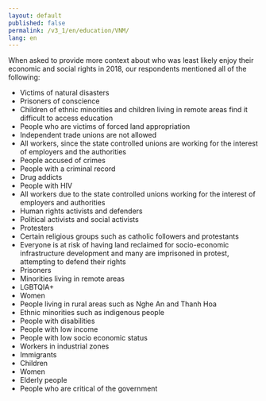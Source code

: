 ```yaml
---
layout: default
published: false
permalink: /v3_1/en/education/VNM/
lang: en
---
```


When asked to provide more context about who was least likely enjoy their economic and social rights in 2018, our respondents mentioned all of the following:
-	Victims of natural disasters
-	Prisoners of conscience 
-	Children of ethnic minorities and children living in remote areas find it difficult to access education
-	People who are victims of forced land appropriation
-	Independent trade unions are not allowed
-	All workers, since the state controlled unions are working for the interest of employers and the authorities
-	People accused of crimes
-	People with a criminal record
-	Drug addicts
-	People with HIV
-	All workers due to the state controlled unions working for the interest of employers and authorities
-	Human rights activists and defenders
-	Political activists and social activists
-	Protesters
-	Certain religious groups such as catholic followers and protestants 
-	Everyone is at risk of having land reclaimed for socio-economic infrastructure development and many are imprisoned in protest, attempting to defend their rights
-	Prisoners
-	Minorities living in remote areas
-	LGBTQIA+
-	Women
-	People living in rural areas such as Nghe An and Thanh Hoa
-	Ethnic minorities such as indigenous people
-	People with disabilities
-	People with low income
-	People with low socio economic status
-	Workers in industrial zones
-	Immigrants
-	Children
-	Women
-	Elderly people
-	People who are critical of the government

